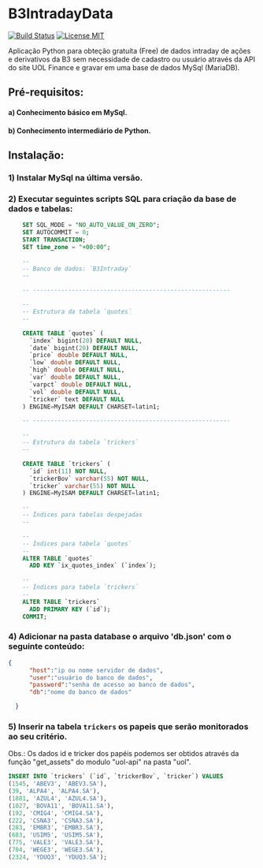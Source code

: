 # B3IntradayData

[![Build Status](https://travis-ci.org/marretti/stock-market-b3.svg?branch=master)](https://travis-ci.org/marretti/stock-market-b3)
[![License MIT](https://img.shields.io/badge/license-MIT-blue.svg)](https://github.com/marretti/stock-market-b3/blob/master/LICENSE)

Aplicação Python para obteção gratuíta (Free) de dados intraday de ações e derivativos da B3 sem necessidade de cadastro ou usuário através da API do site UOL Finance e gravar em uma base de dados MySql (MariaDB).

## Pré-requisitos:
#### a) Conhecimento básico em MySql.
#### b) Conhecimento intermediário de Python.

## Instalação:

### 1) Instalar MySql na última versão.
### 2) Executar seguintes scripts SQL para criação da base de dados e tabelas:
```sql
    SET SQL_MODE = "NO_AUTO_VALUE_ON_ZERO";
    SET AUTOCOMMIT = 0;
    START TRANSACTION;
    SET time_zone = "+00:00";

    --
    -- Banco de dados: `B3Intraday`
    --

    -- --------------------------------------------------------

    --
    -- Estrutura da tabela `quotes`
    --

    CREATE TABLE `quotes` (
      `index` bigint(20) DEFAULT NULL,
      `date` bigint(20) DEFAULT NULL,
      `price` double DEFAULT NULL,
      `low` double DEFAULT NULL,
      `high` double DEFAULT NULL,
      `var` double DEFAULT NULL,
      `varpct` double DEFAULT NULL,
      `vol` double DEFAULT NULL,
      `tricker` text DEFAULT NULL
    ) ENGINE=MyISAM DEFAULT CHARSET=latin1;

    -- --------------------------------------------------------

    --
    -- Estrutura da tabela `trickers`
    --

    CREATE TABLE `trickers` (
      `id` int(11) NOT NULL,
      `trickerBov` varchar(55) NOT NULL,
      `tricker` varchar(55) NOT NULL
    ) ENGINE=MyISAM DEFAULT CHARSET=latin1;

    --
    -- Índices para tabelas despejadas
    --

    --
    -- Índices para tabela `quotes`
    --
    ALTER TABLE `quotes`
      ADD KEY `ix_quotes_index` (`index`);

    --
    -- Índices para tabela `trickers`
    --
    ALTER TABLE `trickers`
      ADD PRIMARY KEY (`id`);
    COMMIT;
```
### 4) Adicionar na pasta database o arquivo 'db.json' com o seguinte conteúdo:

```json
{
      "host":"ip ou nome servidor de dados",
      "user":"usuário do banco de dados",
      "password":"senha de acesso ao banco de dados",
      "db":"nome do banco de dados"

  }
```
### 5) Inserir na tabela `trickers` os papeis que serão monitorados ao seu critério. 
Obs.: Os dados id e tricker dos papéis podemos ser obtidos através da função "get_assets" do modulo "uol-api" na pasta "uol".

```sql
INSERT INTO `trickers` (`id`, `trickerBov`, `tricker`) VALUES
(1545, 'ABEV3', 'ABEV3.SA'),
(39, 'ALPA4', 'ALPA4.SA'),
(1881, 'AZUL4', 'AZUL4.SA'),
(1027, 'BOVA11', 'BOVA11.SA'),
(192, 'CMIG4', 'CMIG4.SA'),
(222, 'CSNA3', 'CSNA3.SA'),
(283, 'EMBR3', 'EMBR3.SA'),
(683, 'USIM5', 'USIM5.SA'),
(775, 'VALE3', 'VALE3.SA'),
(704, 'WEGE3', 'WEGE3.SA'),
(2324, 'YDUQ3', 'YDUQ3.SA');
```
